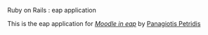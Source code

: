 Ruby on Rails : eap application

This is the eap application for [*Moodle in eap*](http://moodle.eap.gr/) by 
[Panagiotis Petridis](http://users.sch.gr/papetridis/moodle)
